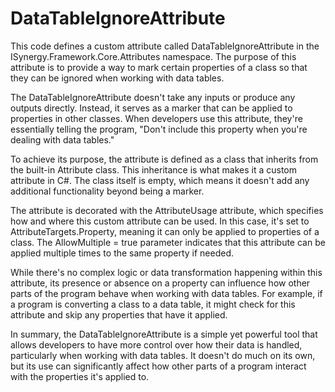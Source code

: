 # DataTableIgnoreAttribute

This code defines a custom attribute called DataTableIgnoreAttribute in the ISynergy.Framework.Core.Attributes namespace. The purpose of this attribute is to provide a way to mark certain properties of a class so that they can be ignored when working with data tables.

The DataTableIgnoreAttribute doesn't take any inputs or produce any outputs directly. Instead, it serves as a marker that can be applied to properties in other classes. When developers use this attribute, they're essentially telling the program, "Don't include this property when you're dealing with data tables."

To achieve its purpose, the attribute is defined as a class that inherits from the built-in Attribute class. This inheritance is what makes it a custom attribute in C#. The class itself is empty, which means it doesn't add any additional functionality beyond being a marker.

The attribute is decorated with the AttributeUsage attribute, which specifies how and where this custom attribute can be used. In this case, it's set to AttributeTargets.Property, meaning it can only be applied to properties of a class. The AllowMultiple = true parameter indicates that this attribute can be applied multiple times to the same property if needed.

While there's no complex logic or data transformation happening within this attribute, its presence or absence on a property can influence how other parts of the program behave when working with data tables. For example, if a program is converting a class to a data table, it might check for this attribute and skip any properties that have it applied.

In summary, the DataTableIgnoreAttribute is a simple yet powerful tool that allows developers to have more control over how their data is handled, particularly when working with data tables. It doesn't do much on its own, but its use can significantly affect how other parts of a program interact with the properties it's applied to.